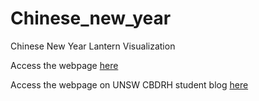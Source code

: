 # Chinese_new_year
Chinese New Year Lantern Visualization

Access the webpage [here](https://weisichen1995.github.io/Chinese_new_year/)

Access the webpage on UNSW CBDRH student blog [here](/https://hds-hub.cbdrh.med.unsw.edu.au/posts/2025-02-14-happy-chinese-new-year/)
